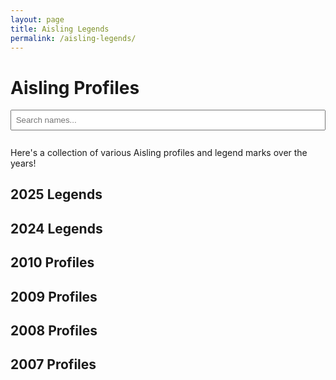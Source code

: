 ```yaml
---
layout: page
title: Aisling Legends
permalink: /aisling-legends/
---
```


# Aisling Profiles

<input type="text" id="search" placeholder="Search names..." style="margin-bottom: 1em; padding: 0.5em; width: 100%;" />

Here's a collection of various Aisling profiles and legend marks over the years!

## 2025 Legends

<div class="year-scroll">
    <ul id="name-list-2025"></ul>
</div>

## 2024 Legends

<div class="year-scroll">
    <ul id="name-list-2024"></ul>
</div>

## 2010 Profiles

<div class="year-scroll">
    <ul id="name-list-2010"></ul>
</div>

## 2009 Profiles

<div class="year-scroll">
    <ul id="name-list-2009"></ul>
</div>

## 2008 Profiles

<div class="year-scroll">
    <ul id="name-list-2008"></ul>
</div>

## 2007 Profiles

<div class="year-scroll">
    <ul id="name-list-2007"></ul>
</div>


<script>
    const years = [2025, 2024, 2010, 2009, 2008, 2007];

    function appendNames(nameList, names, year) {
        names.forEach(function(name) {
            const li = document.createElement('li');
            const link = document.createElement('a');
            const lowercase = name.toLowerCase();
            link.href = `/assets/img/aisling-legends/${lowercase}-${year}.png`;
            link.textContent = name;
            li.appendChild(link);
            nameList.appendChild(li);
        });
    }

    years.forEach(function(year) {
        fetch(`/assets/json/profiles-${year}.json`)
            .then(response => response.json())
            .then(names => {
                const nameList = document.getElementById(`name-list-${year}`);
                appendNames(nameList, names, year);
            });
    });

    document.getElementById('search').addEventListener('input', function () {
        const filter = this.value.toLowerCase();
        years.forEach(function(year) {
            const listItems = document.querySelectorAll(`#name-list-${year} li`);
            listItems.forEach(function (li) {
                const text = li.textContent.toLowerCase();
                li.style.display = text.includes(filter) ? '' : 'none';
            });
        });
    });
</script>
